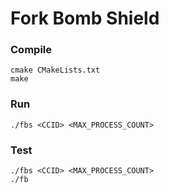 # Fork Bomb Shield

### Compile 
    cmake CMakeLists.txt
    make
    
### Run
    ./fbs <CCID> <MAX_PROCESS_COUNT>

### Test
	./fbs <CCID> <MAX_PROCESS_COUNT>
	./fb